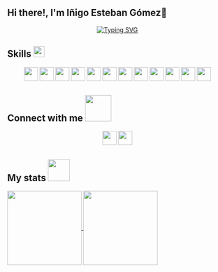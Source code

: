 ## Hi there!, I'm Iñigo Esteban Gómez👋

<!--
**inigoestebangomez/inigoestebangomez** is a ✨ _special_ ✨ repository because its `README.md` (this file) appears on your GitHub profile.
-->
<!--  -->
<p align="center">
<a align="center" href="https://git.io/typing-svg"><img src="https://readme-typing-svg.demolab.com?font=Poppins&weight=500&size=25&pause=1100&color=183F9C&width=435&lines=Web+Developer+Full+Stack;Love+to+learn+new+stuffs;Active+Learner+%26+Researcher" alt="Typing SVG" /></a>
</p>
<h2> Skills  <img src = "https://media2.giphy.com/media/QssGEmpkyEOhBCb7e1/giphy.gif?cid=ecf05e47a0n3gi1bfqntqmob8g9aid1oyj2wr3ds3mg700bl&rid=giphy.gif" width = 25px> </h2>
<div align="center">
<img width ='32px' src ='https://raw.githubusercontent.com/rahulbanerjee26/githubAboutMeGenerator/main/icons/html.svg'>
  
<img width ='32px' src ='https://raw.githubusercontent.com/rahulbanerjee26/githubAboutMeGenerator/main/icons/css.svg'>

<img width ='32px' src ='https://raw.githubusercontent.com/rahulbanerjee26/githubAboutMeGenerator/main/icons/javascript.svg'>

<img width ='32px' src ='https://raw.githubusercontent.com/rahulbanerjee26/githubAboutMeGenerator/main/icons/reactjs.svg'>

<img width ='32px' src ='https://github.com/rahulbanerjee26/githubProfileReadmeGenerator/blob/main/icons/bootstrap.svg'>

<img width ='32px' src ='https://github.com/rahulbanerjee26/githubProfileReadmeGenerator/blob/main/icons/swift.svg'>

<img width ='32px' src ='https://github.com/rahulbanerjee26/githubProfileReadmeGenerator/blob/main/icons/nodejs.svg'>

<img width ='32px' src ='https://github.com/rahulbanerjee26/githubProfileReadmeGenerator/blob/main/icons/express.svg'>

<img width ='32px' src ='https://github.com/rahulbanerjee26/githubProfileReadmeGenerator/blob/main/icons/mongodb.svg'>

<img width ='32px' src ='https://github.com/rahulbanerjee26/githubProfileReadmeGenerator/blob/main/icons/postman.svg'>

<img width ='32px' src ='https://github.com/rahulbanerjee26/githubProfileReadmeGenerator/blob/main/icons/netlify.svg'>

<img width ='32px' src ='https://github.com/rahulbanerjee26/githubProfileReadmeGenerator/blob/main/icons/npm.svg'>

</div>

<h2> Connect with me <img src='https://raw.githubusercontent.com/ShahriarShafin/ShahriarShafin/main/Assets/handshake.gif' width="60px"> </h2>
<div align="center">
<a href = 'https://www.linkedin.com/in/inigo-esteban-gomez/'> <img width = '32px' src="https://raw.githubusercontent.com/rahulbanerjee26/githubAboutMeGenerator/main/icons/linked-in-alt.svg"/></a> 
<a href = 'https://www.github.com/inigoestebangomez'> <img width = '32px' src="https://raw.githubusercontent.com/rahulbanerjee26/githubAboutMeGenerator/main/icons/github.svg"/></a>
</div>


<h2> My stats <img src='https://static.wixstatic.com/media/d87744_96d5f56a3fe945e2a0c8afe20868d896~mv2.gif' width="50px"> </h2>

<a href="https://github.com/anuraghazra/github-readme-stats">
  <img height=170 align="center" src="https://github-readme-stats.vercel.app/api?username=inigoestebangomez&show_icons=true&theme=transparent&rank_icon=github" />
</a>
<a href="https://github.com/anuraghazra/convoychat">
  <img height=170 align="center" src="https://github-readme-stats.vercel.app/api/top-langs?username=inigoestebangomez&layout=compact&langs_count=8&card_width=320" />
</a>

<br>
